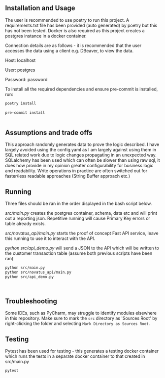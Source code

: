 
## Installation and Usage
The user is recommended to use poetry to run this project. A requirements.txt file has been provided (auto generated) by poetry but this has not been tested.
Docker is also required as this project creates a postgres instance in a docker container.

Connection details are as follows - it is recommended that the user accesses the data using a client e.g. DBeaver, to view the data.

Host: localhost

User: postgres

Password: password

To install all the required dependencies and ensure pre-commit is installed, run:

```bash
poetry install
 
pre-commit install
   
```

## Assumptions and trade offs
This approach randomly generates data to prove the logic described. 
I have largely avoided using the config.yaml as I am largely against using them in SQL related work due to logic changes propagating in an unexpected way.
SQLalchemy has been used which can often be slower than using raw sql, it does how provide in my opinion greater configurability for business logic and readability. Write operations in practice are often switched out for faster/less readable approaches (String Buffer approach etc.)
## Running

Three files should be ran in the order displayed in the bash script below.

_src/main.py_ creates the postgres container, schema, data etc and will print out a reporting json. Repetitive running will cause Primary Key errors or table already exists.

_src/novatus_api/main.py_ starts the proof of concept Fast API service, leave this running to use it to interact with the API.

_python src/api_demo.py_ will send a JSON to the API which will be written to the customer transaction table (assume both previous scripts have been ran)
```bash
python src/main.py 
python src/novatus_api/main.py 
python src/api_demo.py 

   
```


## Troubleshooting

Some IDEs, such as PyCharm, may struggle to identify modules elsewhere in this repository. Make sure to mark the `src` directory as 'Sources Root' by right-clicking the folder and selecting `Mark Directory as Sources Root`.

## Testing

Pytest has been used for testing - this generates a testing docker container which runs the tests in a separate docker container to that created in src/main.py

```bash
pytest
    
```